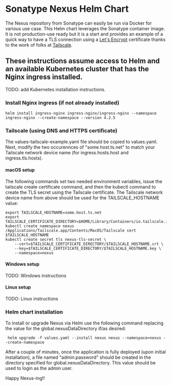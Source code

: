 # Sonatype Nexus Helm Chart

The Nexus repository from Sonatype can easily be run via Docker for various use case. This Helm chart leverages the Sonatype container image. It is not production-use ready but it is a start and provides an example of a quick way to have a TLS connection using a [Let's Encrypt](https://letsencrypt.org/) certificate thanks to the work of folks at [Tailscale](https://tailscale.com).

## These instructions assume access to Helm and an available Kubernetes cluster that has the Nginx ingress installed.

TODO: add Kubernetes installation instructions.

### Install Nginx ingress (if not already installed)

```
helm install ingress-nginx ingress-nginx/ingress-nginx --namespace ingress-nginx --create-namespace --version 4.2.5
```

### Tailscale (using DNS and HTTPS certificate)

The values-tailscale-example.yaml file should be copied to values.yaml.  Next, modify the two occurennces of "some.host.ts.net" to match your Tailscale network device name (for ingress.hosts.host and ingress.tls.hosts).

#### macOS setup

The following commands set two needed environment variables, issue the tailscale create certificate command, and then the kubectl command to create the TLS secret using the Tailscale certificate.
The Tailscale network device name from above should be used for the TAILSCALE_HOSTNAME value:
```
export TAILSCALE_HOSTNAME=some.host.ts.net
export TAILSCALE_CERTIFICATE_DIRECTORY=$HOME/Library/Containers/io.tailscale.ipn.macos/Data
kubectl create namespace nexus
/Applications/Tailscale.app/Contents/MacOS/Tailscale cert $TAILSCALE_HOSTNAME
kubectl create secret tls nexus-tls-secret \
    --cert=$TAILSCALE_CERTIFICATE_DIRECTORY/$TAILSCALE_HOSTNAME.crt \
    --key=$TAILSCALE_CERTIFICATE_DIRECTORY/$TAILSCALE_HOSTNAME.key \
    --namespace=nexus
```

#### Windows setup

TODO: Windows instructions

#### Linux setup

TODO: Linux instructions

### Helm chart installation

To install or upgrade Nexus via Helm use the following command replacing the value for the global.nexusDataDirectory if/as desired:

```
 helm upgrade -f values.yaml --install nexus nexus --namespace=nexus --create-namespace
```

After a couple of minutes, once the application is fully deployed (upon initial installation), a file named "admin.password" should be created in the directory specified for global.nexusDataDirectory. This value should be used to login as the admin user.

Happy Nexus-ing!!
